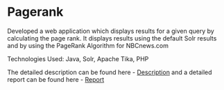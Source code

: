 # Pagerank

Developed a web application which displays results for a given query by calculating the page rank. It displays results using the default Solr results and by using the PageRank Algorithm for NBCnews.com


Technologies Used: Java, Solr, Apache Tika, PHP

The detailed description can be found here - [Description](https://github.com/krish1411995/InformationRetrieval/blob/master/Pagerank/Homework4.pdf) and a detailed report can be found here - [Report](https://github.com/krish1411995/InformationRetrieval/blob/master/Pagerank/Report.pdf)
